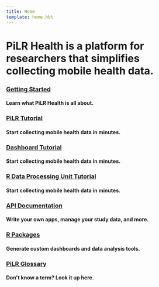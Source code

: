 ```yaml
---
title: Home
template: home.hbt
---
```

 
# PiLR Health is a platform for researchers that simplifies collecting mobile health data.

### [Getting Started](pages/getting-started)
#### Learn what PiLR Health is all about. 

### [PiLR Tutorial](pages/tutorials)
#### Start collecting mobile health data in minutes.

### [Dashboard Tutorial](pages/dashboards)
#### Start collecting mobile health data in minutes.

### [R Data Processing Unit Tutorial](pages/data-processing-unit)
#### Start collecting mobile health data in minutes.


### [API Documentation](pages/api)
#### Write your own apps, manage your study data, and more. 

### [R Packages](pages/r-packages)
#### Generate custom dashboards and data analysis tools.

### [PiLR Glossary](pages/pilr-glossary)
#### Don't know a term? Look it up here. 
